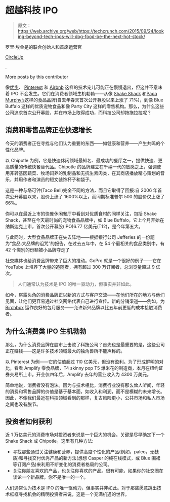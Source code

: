 # 超越科技 IPO 

> 原文：<https://web.archive.org/web/https://techcrunch.com/2015/09/24/looking-beyond-tech-ipos-will-dog-food-be-the-next-hot-stock/>

罗里·埃金是的联合创始人和首席运营官

[CircleUp](https://web.archive.org/web/20221007094358/https://circleup.com/)

.

More posts by this contributor

像[优步](https://web.archive.org/web/20221007094358/https://www.crunchbase.com/organization/uber)、 [Pinterest](https://web.archive.org/web/20221007094358/https://www.crunchbase.com/organization/pinterest) 和 [Airbnb](https://web.archive.org/web/20221007094358/https://www.crunchbase.com/organization/airbnb) 这样的技术宠儿可能正在慢慢退出，但这并不意味着 IPO 不会发生。它们在消费者领域生机勃勃——从像 [Shake Shack](https://web.archive.org/web/20221007094358/https://www.crunchbase.com/organization/shake-shack) 和[Papa Murphy’s](https://web.archive.org/web/20221007094358/https://www.crunchbase.com/organization/papa-murphy-s-international-llc)这样的食品品牌(自去年春天首次公开募股以来上涨了 71%)，到像 Blue Buffalo 这样的优质宠物食品和像 Party City 这样的零售机构。那么，为什么这些公司追求首次公开募股，并在市场上取得成功，而科技公司却拖拖拉拉呢？

## 消费和零售品牌正在快速增长

今天的消费者正在寻找与他们认为重要的东西——如健康和营养——产生共鸣的个性化品牌。

以 Chipotle 为例，它是快速休闲领域最知名、最成功的餐厅之一，提供快速、更高质量的传统快餐替代品。Chipotle 的品牌建立在千禧一代的敏感之上，强调使用非转基因蔬菜、牧场饲养的乳制品和无抗生素肉类，在其商店播放精心策划的音乐，并用作者和演员的短文装饰杯子和袋子。

这是一种与塔可钟(Taco Bell)完全不同的方法，而且它取得了回报:自 2006 年首次公开募股以来，股价上涨了 1600%以上，而同期标准普尔 500 的股价仅上涨了 66%。

你可以在最近上市的快餐休闲餐厅中看到对优质食材的同样关注，包括 Shake Shack，甚至在今天最时尚的宠物食品品牌中，如 Blue Buffalo，它上个月开始在纳斯达克上市，首次公开募股(IPO)6.77 亿美元(T12)，是今年第五大。

与此同时，大型食品品牌正在失去阵地——根据银行公司 Jefferies 的一份题为“食品:大品牌的诅咒”的报告，在过去五年中，在 54 个最相关的食品类别中，有 42 个类别的份额被小品牌夺走了

社交媒体也给消费品牌带来了巨大的推动。GoPro 就是一个很好的例子——它在 YouTube 上培养了大量的追随者，拥有超过 300 万订阅者，总浏览量超过 9 亿次。

> 人们通常认为技术是 IPO 的唯一驱动力，但事实并非如此。

如今，崭露头角的消费品牌正以新的方式与客户交流——在他们所在的地方与他们见面，让他们更容易通过社交网络代表自己进行宣传。新的分销渠道——例如，为 [Birchbox](https://web.archive.org/web/20221007094358/https://www.crunchbase.com/organization/birchbox) 运作良好的包月服务——允许新兴品牌以比五年前更低的成本接触消费者。

## 为什么消费类 IPO 生机勃勃

那么，为什么消费品牌在股市上击败了科技公司？首先也是最重要的是，这些公司正在赚钱——这是许多技术领域最大的独角兽所不能声称的。

以 Pinterest 为例——它的估值超过 110 亿美元，但没有盈利。为了形成鲜明的对比，看看 Amplify 零食品牌，T4 skinny pop T5 爆米花的制造商，本月在纽约证券交易所上市。开业仅四年后，Amplify 去年的营业收入为 4300 万美元。

简单地说，消费者没有泡沫。因为与技术相比，消费行业没有那么耸人听闻，年轻的消费和零售品牌的价值是基于基本面，如收入和利润，而不是模糊的未来增长。因此，不像我们最近在科技领域看到的那样，复古风险更小，公共市场和私人市场之间也没有脱节。

## 投资者如何获利

近 1 万亿美元的消费市场对投资者来说是一个巨大的机会。关键是尽早确定下一个 Shake Shack 或 Chipotle。这里有几种方法:

*   寻找那些通过关注健康和营养，提供高度个性化的产品(例如，paleo，无麸质)和寻找交付优秀产品的新方法(想想 Casper 的纯在线模式，或 Blue 围裙等订阅产品)来利用不断变化的消费者格局的公司。
*   关注你朋友喜欢的产品，也关注你喜欢的产品。很有可能，如果你的社交圈在谈论一个新品牌，你不是唯一的一个。

人们通常认为技术是 IPO 的唯一驱动力，但事实并非如此。对于那些愿意跳出技术框框寻找机会的精明投资者来说，这是一个充满机遇的世界。